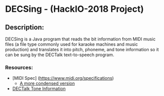 # DECSing - (HackIO-2018 Project)

## Description:
DECSing is a Java program that reads the bit information from MIDI music files (a file type commonly used for karaoke machines and music production) and translates it into pitch, phoneme, and tone information so it can be sung by the DECTalk text-to-speech program.

### Resources:
 * [MIDI Spec] (https://www.midi.org/specifications)
     * [A more condensed version](https://www.cs.cmu.edu/~music/cmsip/readings/davids-midi-spec.htm)
 * [DECTalk Tone Information](https://msu.edu/course/asc/232/song_project/dectalk_pages/DECtalk%20Singing.html)
 

